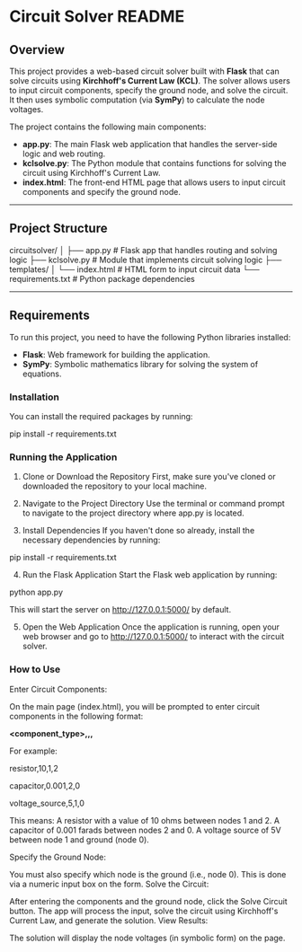 # Circuit Solver README

## Overview

This project provides a web-based circuit solver built with **Flask** that can solve circuits using **Kirchhoff's Current Law (KCL)**. The solver allows users to input circuit components, specify the ground node, and solve the circuit. It then uses symbolic computation (via **SymPy**) to calculate the node voltages.

The project contains the following main components:
- **app.py**: The main Flask web application that handles the server-side logic and web routing.
- **kclsolve.py**: The Python module that contains functions for solving the circuit using Kirchhoff's Current Law.
- **index.html**: The front-end HTML page that allows users to input circuit components and specify the ground node.

---

## Project Structure
circuitsolver/
│
├── app.py                  # Flask app that handles routing and solving logic
├── kclsolve.py             # Module that implements circuit solving logic
├── templates/
│   └── index.html          # HTML form to input circuit data
└── requirements.txt        # Python package dependencies


---

## Requirements

To run this project, you need to have the following Python libraries installed:

- **Flask**: Web framework for building the application.
- **SymPy**: Symbolic mathematics library for solving the system of equations.

### Installation

You can install the required packages by running:

pip install -r requirements.txt   

### Running the Application
1. Clone or Download the Repository
First, make sure you've cloned or downloaded the repository to your local machine.

2. Navigate to the Project Directory
Use the terminal or command prompt to navigate to the project directory where app.py is located.

3. Install Dependencies
If you haven't done so already, install the necessary dependencies by running:

pip install -r requirements.txt

4. Run the Flask Application
Start the Flask web application by running:

python app.py

This will start the server on http://127.0.0.1:5000/ by default.

5. Open the Web Application
Once the application is running, open your web browser and go to http://127.0.0.1:5000/ to interact with the circuit solver.

### How to Use
Enter Circuit Components:

On the main page (index.html), you will be prompted to enter circuit components in the following format:

**<component_type>,<value>,<node1>,<node2>**

For example:

resistor,10,1,2

capacitor,0.001,2,0

voltage_source,5,1,0

This means:
A resistor with a value of 10 ohms between nodes 1 and 2.
A capacitor of 0.001 farads between nodes 2 and 0.
A voltage source of 5V between node 1 and ground (node 0).

Specify the Ground Node:

You must also specify which node is the ground (i.e., node 0). This is done via a numeric input box on the form.
Solve the Circuit:

After entering the components and the ground node, click the Solve Circuit button. The app will process the input, solve the circuit using Kirchhoff's Current Law, and generate the solution.
View Results:

The solution will display the node voltages (in symbolic form) on the page.





